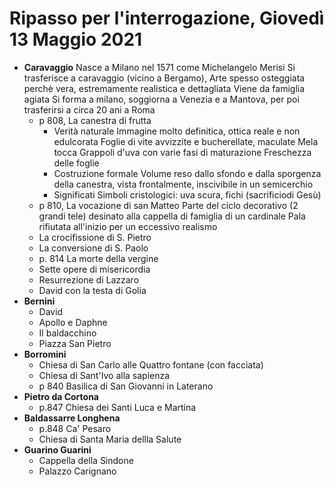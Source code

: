 # Ripasso per l'interrogazione, Giovedì 13 Maggio 2021
* **Caravaggio**
Nasce a Milano nel 1571 come Michelangelo Merisi
Si trasferisce a caravaggio (vicino a Bergamo), 
Arte spesso osteggiata perchè vera, estremamente realistica e dettagliata
Viene da famiglia agiata
Si forma a milano, soggiorna a Venezia e a Mantova, per poi trasferirsi a circa 20 ani a Roma
	* p 808, La canestra di frutta
		* Verità naturale
		Immagine molto definitica, ottica reale e non edulcorata
		Foglie di vite avvizzite e bucherellate, maculate
		Mela tocca
		Grappoli d'uva con varie fasi di maturazione
		Freschezza delle foglie
		* Costruzione formale
		 Volume reso dallo sfondo e dalla sporgenza della canestra, vista frontalmente, inscivibile in un semicerchio
		 * Significati
		 Simboli cristologici: uva scura, fichi (sacrificiodi Gesù)
	* p 810, La vocazione di san Matteo
	Parte del ciclo decorativo (2 grandi tele) desinato alla cappella di famiglia di un cardinale
	Pala rifiutata all'inizio per un eccessivo realismo 
	* La crocifissione di S. Pietro
	* La conversione di S. Paolo
	* p. 814 La morte della vergine
	* Sette opere di misericordia
	* Resurrezione di Lazzaro
	* David con la testa di Golia
* **Bernini**
	* David
	* Apollo e Daphne
	* Il baldacchino
	* Piazza San Pietro
* **Borromini**
	* Chiesa di San Carlo alle Quattro fontane (con facciata)
	* Chiesa di Sant'Ivo alla sapienza
	* p 840 Basilica di San Giovanni in Laterano
* **Pietro da Cortona**
	* p.847 Chiesa dei Santi Luca e Martina
* **Baldassarre Longhena**
	* p.848 Ca' Pesaro
	* Chiesa di Santa Maria dellla Salute
* **Guarino Guarini**
	* Cappella della Sindone
	* Palazzo Carignano

<!--stackedit_data:
eyJoaXN0b3J5IjpbLTExOTY2OTU0NDAsMTk2NTYyOTg1LDIwNj
M5NzA3NiwtMjEwMjM1MTI4Ml19
-->
